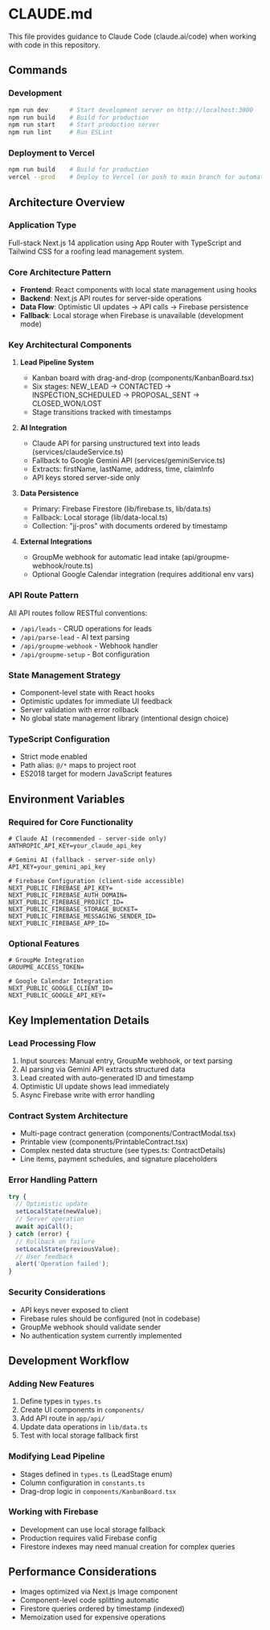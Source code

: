 # CLAUDE.md

This file provides guidance to Claude Code (claude.ai/code) when working with code in this repository.

## Commands

### Development
```bash
npm run dev      # Start development server on http://localhost:3000
npm run build    # Build for production
npm run start    # Start production server
npm run lint     # Run ESLint
```

### Deployment to Vercel
```bash
npm run build    # Build for production
vercel --prod    # Deploy to Vercel (or push to main branch for automatic deployment)
```

## Architecture Overview

### Application Type
Full-stack Next.js 14 application using App Router with TypeScript and Tailwind CSS for a roofing lead management system.

### Core Architecture Pattern
- **Frontend**: React components with local state management using hooks
- **Backend**: Next.js API routes for server-side operations
- **Data Flow**: Optimistic UI updates → API calls → Firebase persistence
- **Fallback**: Local storage when Firebase is unavailable (development mode)

### Key Architectural Components

1. **Lead Pipeline System**
   - Kanban board with drag-and-drop (components/KanbanBoard.tsx)
   - Six stages: NEW_LEAD → CONTACTED → INSPECTION_SCHEDULED → PROPOSAL_SENT → CLOSED_WON/LOST
   - Stage transitions tracked with timestamps

2. **AI Integration**
   - Claude API for parsing unstructured text into leads (services/claudeService.ts)
   - Fallback to Google Gemini API (services/geminiService.ts)
   - Extracts: firstName, lastName, address, time, claimInfo
   - API keys stored server-side only

3. **Data Persistence**
   - Primary: Firebase Firestore (lib/firebase.ts, lib/data.ts)
   - Fallback: Local storage (lib/data-local.ts)
   - Collection: "jj-pros" with documents ordered by timestamp

4. **External Integrations**
   - GroupMe webhook for automatic lead intake (api/groupme-webhook/route.ts)
   - Optional Google Calendar integration (requires additional env vars)

### API Route Pattern
All API routes follow RESTful conventions:
- `/api/leads` - CRUD operations for leads
- `/api/parse-lead` - AI text parsing
- `/api/groupme-webhook` - Webhook handler
- `/api/groupme-setup` - Bot configuration

### State Management Strategy
- Component-level state with React hooks
- Optimistic updates for immediate UI feedback
- Server validation with error rollback
- No global state management library (intentional design choice)

### TypeScript Configuration
- Strict mode enabled
- Path alias: `@/*` maps to project root
- ES2018 target for modern JavaScript features

## Environment Variables

### Required for Core Functionality
```env
# Claude AI (recommended - server-side only)
ANTHROPIC_API_KEY=your_claude_api_key

# Gemini AI (fallback - server-side only) 
API_KEY=your_gemini_api_key

# Firebase Configuration (client-side accessible)
NEXT_PUBLIC_FIREBASE_API_KEY=
NEXT_PUBLIC_FIREBASE_AUTH_DOMAIN=
NEXT_PUBLIC_FIREBASE_PROJECT_ID=
NEXT_PUBLIC_FIREBASE_STORAGE_BUCKET=
NEXT_PUBLIC_FIREBASE_MESSAGING_SENDER_ID=
NEXT_PUBLIC_FIREBASE_APP_ID=
```

### Optional Features
```env
# GroupMe Integration
GROUPME_ACCESS_TOKEN=

# Google Calendar Integration
NEXT_PUBLIC_GOOGLE_CLIENT_ID=
NEXT_PUBLIC_GOOGLE_API_KEY=
```

## Key Implementation Details

### Lead Processing Flow
1. Input sources: Manual entry, GroupMe webhook, or text parsing
2. AI parsing via Gemini API extracts structured data
3. Lead created with auto-generated ID and timestamp
4. Optimistic UI update shows lead immediately
5. Async Firebase write with error handling

### Contract System Architecture
- Multi-page contract generation (components/ContractModal.tsx)
- Printable view (components/PrintableContract.tsx)
- Complex nested data structure (see types.ts: ContractDetails)
- Line items, payment schedules, and signature placeholders

### Error Handling Pattern
```typescript
try {
  // Optimistic update
  setLocalState(newValue);
  // Server operation
  await apiCall();
} catch (error) {
  // Rollback on failure
  setLocalState(previousValue);
  // User feedback
  alert('Operation failed');
}
```

### Security Considerations
- API keys never exposed to client
- Firebase rules should be configured (not in codebase)
- GroupMe webhook should validate sender
- No authentication system currently implemented

## Development Workflow

### Adding New Features
1. Define types in `types.ts`
2. Create UI components in `components/`
3. Add API route in `app/api/`
4. Update data operations in `lib/data.ts`
5. Test with local storage fallback first

### Modifying Lead Pipeline
- Stages defined in `types.ts` (LeadStage enum)
- Column configuration in `constants.ts`
- Drag-drop logic in `components/KanbanBoard.tsx`

### Working with Firebase
- Development can use local storage fallback
- Production requires valid Firebase config
- Firestore indexes may need manual creation for complex queries

## Performance Considerations
- Images optimized via Next.js Image component
- Component-level code splitting automatic
- Firestore queries ordered by timestamp (indexed)
- Memoization used for expensive operations